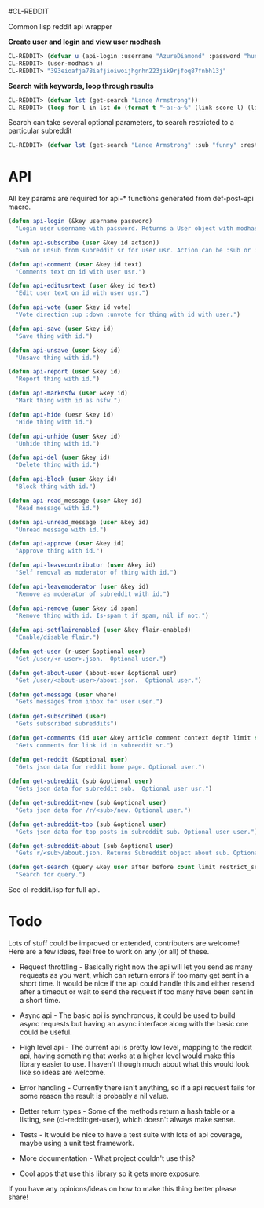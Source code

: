 #CL-REDDIT  

Common lisp reddit api wrapper


**Create user and login and view user modhash**  
    
```cl
CL-REDDIT> (defvar u (api-login :username "AzureDiamond" :password "hunter2"))
CL-REDDIT> (user-modhash u)
CL-REDDIT> "393eioafja78iafjioiwoijhgnhn223jik9rjfoq87fnbh13j"
```
    
**Search with keywords, loop through results**

```cl
CL-REDDIT> (defvar lst (get-search "Lance Armstrong"))
CL-REDDIT> (loop for l in lst do (format t "~a:~a~%" (link-score l) (link-title l)))
```
    
Search can take several optional parameters, to search restricted to a particular subreddit

```cl
CL-REDDIT> (defvar lst (get-search "Lance Armstrong" :sub "funny" :restrict_sr t))
```
    
API
===  

All key params are required for api-* functions generated from def-post-api macro.
```cl
(defun api-login (&key username password)  
  "Login user username with password. Returns a User object with modhash,cookie set.")   

(defun api-subscribe (user &key id action))  
  "Sub or unsub from subreddit sr for user usr. Action can be :sub or :unsub")  

(defun api-comment (user &key id text)  
  "Comments text on id with user usr.")  

(defun api-editusrtext (user &key id text)  
  "Edit user text on id with user usr.")  

(defun api-vote (user &key id vote)  
  "Vote direction :up :down :unvote for thing with id with user.")  

(defun api-save (user &key id)  
  "Save thing with id.")  

(defun api-unsave (user &key id)  
  "Unsave thing with id.")  

(defun api-report (user &key id)  
  "Report thing with id.")  

(defun api-marknsfw (user &key id)  
  "Mark thing with id as nsfw.")  

(defun api-hide (uesr &key id)  
  "Hide thing with id.")  

(defun api-unhide (user &key id)  
  "Unhide thing with id.")  

(defun api-del (user &key id)  
  "Delete thing with id.")  

(defun api-block (user &key id)  
  "Block thing with id.")  

(defun api-read_message (user &key id)  
  "Read message with id.")  

(defun api-unread_message (user &key id)  
  "Unread message with id.")  

(defun api-approve (user &key id)  
  "Approve thing with id.")  

(defun api-leavecontributor (user &key id)  
  "Self removal as moderator of thing with id.")  

(defun api-leavemoderator (user &key id)  
  "Remove as moderator of subreddit with id.")  

(defun api-remove (user &key id spam)  
  "Remove thing with id. Is-spam t if spam, nil if not.")  
 
(defun api-setflairenabled (user &key flair-enabled)  
  "Enable/disable flair.")  

(defun get-user (r-user &optional user)  
  "Get /user/<r-user>.json.  Optional user.")  

(defun get-about-user (about-user &optional usr)  
  "Get /user/<about-user>/about.json.  Optional user.")  

(defun get-message (user where)  
  "Gets messages from inbox for user user.")  
    
(defun get-subscribed (user)  
  "Gets subscribed subreddits")  

(defun get-comments (id user &key article comment context depth limit sort)  
  "Gets comments for link id in subreddit sr.")  

(defun get-reddit (&optional user)  
  "Gets json data for reddit home page. Optional user.")  
    
(defun get-subreddit (sub &optional user)  
  "Gets json data for subreddit sub.  Optional user usr.")  

(defun get-subreddit-new (sub &optional user)  
  "Gets json data for /r/<sub>/new. Optional user.")  

(defun get-subreddit-top (sub &optional user)  
  "Gets json data for top posts in subreddit sub. Optional user user.")  

(defun get-subreddit-about (sub &optional user)  
  "Gets r/<sub>/about.json. Returns Subreddit object about sub. Optional user.")  

(defun get-search (query &key user after before count limit restrict_sr show sort syntax time target sub)  
  "Search for query.")  
```

See cl-reddit.lisp for full api.


Todo
===

Lots of stuff could be improved or extended, contributers are welcome!  Here are a few ideas, feel free to work on any (or all)
of these.

* Request throttling - Basically right now the api will let you send as many requests as you want, which can return errors if too many
get sent in a short time.  It would be nice if the api could handle this and either resend after a timeout or wait to send
the request if too many have been sent in a short time.

* Async api - The basic api is synchronous, it could be used to build async requests but having an async interface along with the basic one could be useful.

* High level api - The current api is pretty low level, mapping to the reddit api, having something that works at a higher level would make this library easier to use. I haven't though much about what this would look like so ideas are welcome.

* Error handling - Currently there isn't anything, so if a api request fails for some reason the result is probably a nil value.

* Better return types - Some of the methods return a hash table or a listing, see (cl-reddit:get-user), which doesn't always make sense.

* Tests - It would be nice to have a test suite with lots of api coverage, maybe using a unit test framework.

* More documentation - What project couldn't use this?

* Cool apps that use this library so it gets more exposure.


If you have any opinions/ideas on how to make this thing better please share!

    




